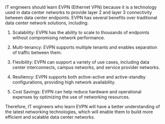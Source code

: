 IT engineers should learn EVPN (Ethernet VPN) because it is a technology used in data center networks to provide layer 2 and layer 3 connectivity between data center endpoints. EVPN has several benefits over traditional data center network solutions, including: 

1. Scalability: EVPN has the ability to scale to thousands of endpoints without compromising network performance.

2. Multi-tenancy: EVPN supports multiple tenants and enables separation of traffic between them.

3. Flexibility: EVPN can support a variety of use cases, including data center interconnects, campus networks, and service provider networks.

4. Resiliency: EVPN supports both active-active and active-standby configurations, providing high network availability.

5. Cost Savings: EVPN can help reduce hardware and operational expenses by optimizing the use of networking resources.

Therefore, IT engineers who learn EVPN will have a better understanding of the latest networking technologies, which will enable them to build more efficient and scalable data center networks.
